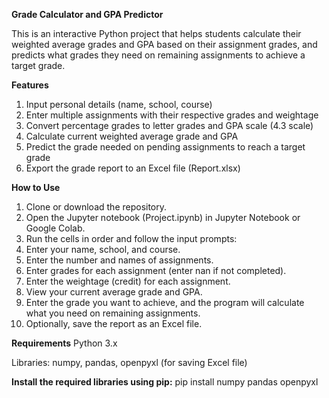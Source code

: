 **Grade Calculator and GPA Predictor**

This is an interactive Python project that helps students calculate their weighted average grades and GPA based on their assignment grades, and predicts what grades they need on remaining assignments to achieve a target grade.

**Features**

1. Input personal details (name, school, course)
2. Enter multiple assignments with their respective grades and weightage
3. Convert percentage grades to letter grades and GPA scale (4.3 scale)
4. Calculate current weighted average grade and GPA
5. Predict the grade needed on pending assignments to reach a target grade
6. Export the grade report to an Excel file (Report.xlsx)

**How to Use**
1. Clone or download the repository.
2. Open the Jupyter notebook (Project.ipynb) in Jupyter Notebook or Google Colab.
3. Run the cells in order and follow the input prompts:
4. Enter your name, school, and course.
5. Enter the number and names of assignments.
6. Enter grades for each assignment (enter nan if not completed).
7. Enter the weightage (credit) for each assignment.
8. View your current average grade and GPA.
9. Enter the grade you want to achieve, and the program will calculate what you need on remaining assignments.
10. Optionally, save the report as an Excel file.

**Requirements**
Python 3.x

Libraries: numpy, pandas, openpyxl (for saving Excel file)

**Install the required libraries using pip:**
pip install numpy pandas openpyxl



